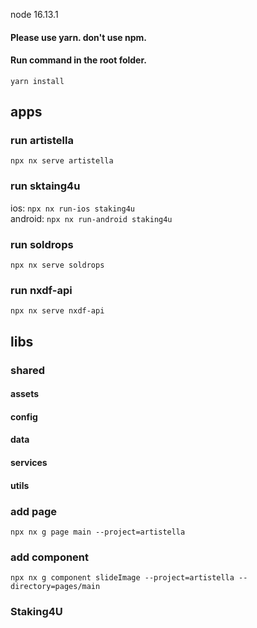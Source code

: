 node 16.13.1

#### Please use yarn. don't use npm.
#### Run command in the root folder.
`yarn install`

## apps
### run artistella
`npx nx serve artistella`

### run sktaing4u
ios: `npx nx run-ios staking4u`  
android: `npx nx run-android staking4u`

### run soldrops
`npx nx serve soldrops`

### run nxdf-api
`npx nx serve nxdf-api`


## libs

### shared
#### assets
#### config
#### data
#### services
#### utils


### add page
`npx nx g page main --project=artistella`
### add component
`npx nx g component slideImage --project=artistella --directory=pages/main`



### Staking4U

